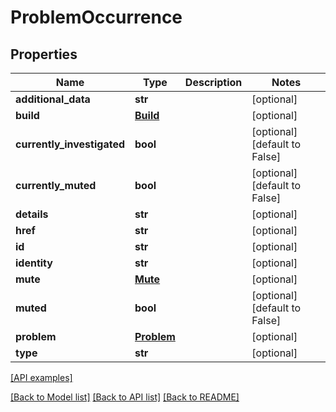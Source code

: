 # ProblemOccurrence

## Properties
Name | Type | Description | Notes
------------ | ------------- | ------------- | -------------
**additional_data** | **str** |  | [optional] 
**build** | [**Build**](Build.md) |  | [optional] 
**currently_investigated** | **bool** |  | [optional] [default to False]
**currently_muted** | **bool** |  | [optional] [default to False]
**details** | **str** |  | [optional] 
**href** | **str** |  | [optional] 
**id** | **str** |  | [optional] 
**identity** | **str** |  | [optional] 
**mute** | [**Mute**](Mute.md) |  | [optional] 
**muted** | **bool** |  | [optional] [default to False]
**problem** | [**Problem**](Problem.md) |  | [optional] 
**type** | **str** |  | [optional] 

[[API examples]](http://devopshq.github.io/teamcity/teamcity_models/ProblemOccurrence.html)

[[Back to Model list]](../README.md#documentation-for-models) [[Back to API list]](../README.md#documentation-for-api-endpoints) [[Back to README]](../README.md)


